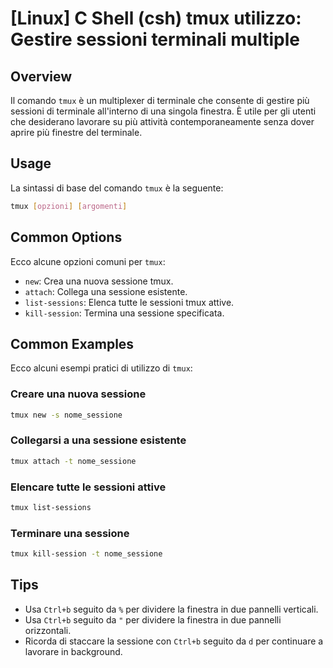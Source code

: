 # [Linux] C Shell (csh) tmux utilizzo: Gestire sessioni terminali multiple

## Overview
Il comando `tmux` è un multiplexer di terminale che consente di gestire più sessioni di terminale all'interno di una singola finestra. È utile per gli utenti che desiderano lavorare su più attività contemporaneamente senza dover aprire più finestre del terminale.

## Usage
La sintassi di base del comando `tmux` è la seguente:

```bash
tmux [opzioni] [argomenti]
```

## Common Options
Ecco alcune opzioni comuni per `tmux`:

- `new`: Crea una nuova sessione tmux.
- `attach`: Collega una sessione esistente.
- `list-sessions`: Elenca tutte le sessioni tmux attive.
- `kill-session`: Termina una sessione specificata.

## Common Examples
Ecco alcuni esempi pratici di utilizzo di `tmux`:

### Creare una nuova sessione
```bash
tmux new -s nome_sessione
```

### Collegarsi a una sessione esistente
```bash
tmux attach -t nome_sessione
```

### Elencare tutte le sessioni attive
```bash
tmux list-sessions
```

### Terminare una sessione
```bash
tmux kill-session -t nome_sessione
```

## Tips
- Usa `Ctrl+b` seguito da `%` per dividere la finestra in due pannelli verticali.
- Usa `Ctrl+b` seguito da `"` per dividere la finestra in due pannelli orizzontali.
- Ricorda di staccare la sessione con `Ctrl+b` seguito da `d` per continuare a lavorare in background.